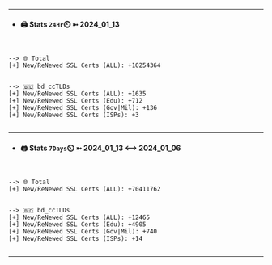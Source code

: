

---
- #### 🖨️ **Stats** `24Hr`⏲️ ➼ 2024_01_13
```console


--> 🌐 Total
[+] New/ReNewed SSL Certs (ALL): +10254364


--> 🇧🇩 bd_ccTLDs
[+] New/ReNewed SSL Certs (ALL): +1635
[+] New/ReNewed SSL Certs (Edu): +712
[+] New/ReNewed SSL Certs (Gov|Mil): +136
[+] New/ReNewed SSL Certs (ISPs): +3


```

---
- #### 🖨️ **Stats** `7Days`⏲️ ➼ 2024_01_13 <--> 2024_01_06
```console


--> 🌐 Total
[+] New/ReNewed SSL Certs (ALL): +70411762


--> 🇧🇩 bd_ccTLDs
[+] New/ReNewed SSL Certs (ALL): +12465
[+] New/ReNewed SSL Certs (Edu): +4905
[+] New/ReNewed SSL Certs (Gov|Mil): +740
[+] New/ReNewed SSL Certs (ISPs): +14


```

---

